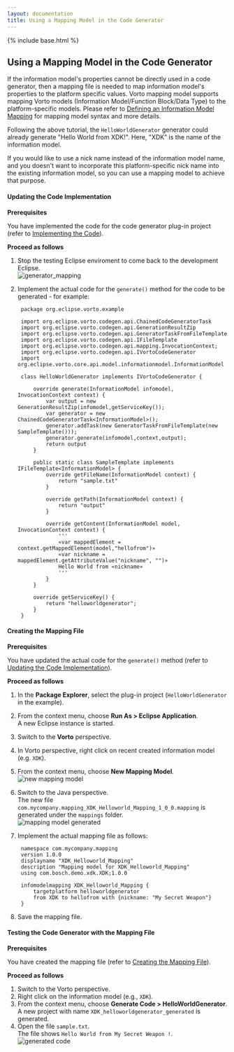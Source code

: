 ```yaml
---
layout: documentation
title: Using a Mapping Model in the Code Generator
---
```

{% include base.html %}


## Using a Mapping Model in the Code Generator

If the information model's properties cannot be directly used in a code generator, then a mapping file is needed to map information model's properties to the platform specific values. Vorto mapping model supports mapping Vorto models (Information Model/Function Block/Data Type) to the platform-specific models. Please refer to [Defining an Information Model Mapping]({{base}}/documentation/editors/information-model-mapping.html) for mapping model syntax and more details. 

Following the above tutorial, the `HelloWorldGenerator` generator could already generate "Hello World from XDK!". Here, "XDK" is the name of the information model.

If you would like to use a nick name instead of the information model name, and you doesn't want to incorporate this platform-specific nick name into the existing information model, so you can use a mapping model to achieve that purpose.

#### Updating the Code Implementation

**Prerequisites**

You have implemented the code for the code generator plug-in project (refer to [Implementing the Code](./implementing-code.html)).

**Proceed as follows**

1. Stop the testing Eclipse enviroment to come back to the development Eclipse.  
   ![generator_mapping]({{base}}/img/documentation/vorto_generator_mapping.png)
2. Implement the actual code for the `generate()` method for the code to be generated - for example:

		package org.eclipse.vorto.example
		
		import org.eclipse.vorto.codegen.api.ChainedCodeGeneratorTask
		import org.eclipse.vorto.codegen.api.GenerationResultZip
		import org.eclipse.vorto.codegen.api.GeneratorTaskFromFileTemplate
		import org.eclipse.vorto.codegen.api.IFileTemplate
		import org.eclipse.vorto.codegen.api.mapping.InvocationContext;
		import org.eclipse.vorto.codegen.api.IVortoCodeGenerator
		import org.eclipse.vorto.core.api.model.informationmodel.InformationModel
		
		class HelloWorldGenerator implements IVortoCodeGenerator {
		
			override generate(InformationModel infomodel, InvocationContext context) {
				var output = new GenerationResultZip(infomodel,getServiceKey());
				var generator = new ChainedCodeGeneratorTask<InformationModel>();
				generator.addTask(new GeneratorTaskFromFileTemplate(new SampleTemplate()));
				generator.generate(infomodel,context,output);
				return output
			}
			
			public static class SampleTemplate implements IFileTemplate<InformationModel> {
				override getFileName(InformationModel context) {
					return "sample.txt"
				}
					
				override getPath(InformationModel context) {
					return "output"
				}
					
				override getContent(InformationModel model, InvocationContext context) {
					'''
					«var mappedElement = context.getMappedElement(model,"hellofrom")»
					«var nickname = mappedElement.getAttributeValue("nickname", "")»
					Hello World from «nickname»
					'''
			    }
			}
			
			override getServiceKey() {
				return "helloworldgenerator";
			}
		}


#### Creating the Mapping File

**Prerequisites**

You have updated the actual code for the `generate()` method (refer to [Updating the Code Implementation](#updating-the-code-implementation)).

**Proceed as follows**

1. In the **Package Explorer**, select the plug-in project (`HelloWorldGenerator` in the example).
2. From the context menu, choose **Run As > Eclipse Application**.  
   A new Eclipse instance is started.
3. Switch to the **Vorto** perspective.
4. In Vorto perspective, right click on recent created information model (e.g. `XDK`). 
5. From the context menu, choose **New Mapping Model**.  
   ![new mapping model]({{base}}/img/documentation/vorto_new_mapping_model.png)  
6. Switch to the Java perspective.  
   The new file `com.mycompany.mapping_XDK_Helloworld_Mapping_1_0_0.mapping` is generated under the `mappings` folder.  
   ![mapping model generated]({{base}}/img/documentation/vorto_mapping_file_generated.png)  
7. Implement the actual mapping file as follows:

		namespace com.mycompany.mapping
		version 1.0.0
		displayname "XDK_Helloworld_Mapping"
		description "Mapping model for XDK_Helloworld_Mapping"
		using com.bosch.demo.xdk.XDK;1.0.0
		
		infomodelmapping XDK_Helloworld_Mapping {
			targetplatform helloworldgenerator
			from XDK to hellofrom with {nickname: "My Secret Weapon"}
		}

8. Save the mapping file.

#### Testing the Code Generator with the Mapping File

**Prerequisites**

You have created the mapping file (refer to [Creating the Mapping File](#creating-the-mapping-file)).

**Proceed as follows**

1. Switch to the Vorto perspective.
2. Right click on the information model (e.g., `XDK`). 
2. From the context menu, choose **Generate Code > HelloWorldGenerator**.  
   A new project with name `XDK_helloworldgenerator_generated` is generated.
4. Open the file `sample.txt`.  
   The file shows `Hello World from My Secret Weapon !`.  
   ![generated code]({{base}}/img/documentation/vorto_generated_with_mapping.png)  
